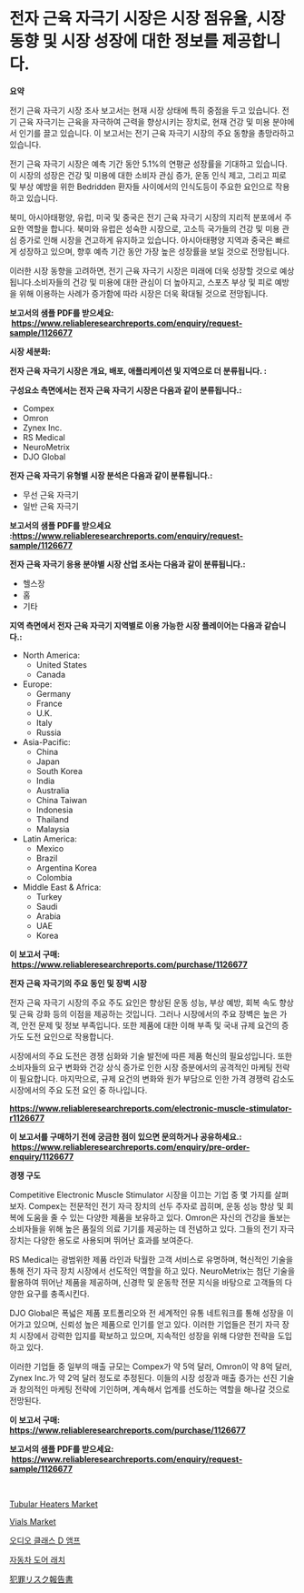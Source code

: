 <p><h1>전자 근육 자극기 시장은 시장 점유율, 시장 동향 및 시장 성장에 대한 정보를 제공합니다.</h1></p><p><strong>요약</strong></p>
<p><p>전기 근육 자극기 시장 조사 보고서는 현재 시장 상태에 특히 중점을 두고 있습니다. 전기 근육 자극기는 근육을 자극하여 근력을 향상시키는 장치로, 현재 건강 및 미용 분야에서 인기를 끌고 있습니다. 이 보고서는 전기 근육 자극기 시장의 주요 동향을 총망라하고 있습니다.</p><p>전기 근육 자극기 시장은 예측 기간 동안 5.1%의 연평균 성장률을 기대하고 있습니다. 이 시장의 성장은 건강 및 미용에 대한 소비자 관심 증가, 운동 인식 제고, 그리고 피로 및 부상 예방을 위한 Bedridden 환자들 사이에서의 인식도등이 주요한 요인으로 작용하고 있습니다.</p><p>북미, 아시아태평양, 유럽, 미국 및 중국은 전기 근육 자극기 시장의 지리적 분포에서 주요한 역할을 합니다. 북미와 유럽은 성숙한 시장으로, 고소득 국가들의 건강 및 미용 관심 증가로 인해 시장을 견고하게 유지하고 있습니다. 아시아태평양 지역과 중국은 빠르게 성장하고 있으며, 향후 예측 기간 동안 가장 높은 성장률을 보일 것으로 전망됩니다.</p><p>이러한 시장 동향을 고려하면, 전기 근육 자극기 시장은 미래에 더욱 성장할 것으로 예상됩니다.소비자들의 건강 및 미용에 대한 관심이 더 높아지고, 스포츠 부상 및 피로 예방을 위해 이용하는 사례가 증가함에 따라 시장은 더욱 확대될 것으로 전망됩니다.</p></p>
<p><strong>보고서의 샘플 PDF를 받으세요: &nbsp;<a href="https://www.reliableresearchreports.com/enquiry/request-sample/1126677">https://www.reliableresearchreports.com/enquiry/request-sample/1126677</a></strong></p>
<p><strong>시장 세분화:</strong></p>
<p><strong> 전자 근육 자극기 시장은 개요, 배포, 애플리케이션 및 지역으로 더 분류됩니다. :</strong></p>
<p><strong>구성요소 측면에서는 전자 근육 자극기 시장은 다음과 같이 분류됩니다.:</strong></p>
<p><ul><li>Compex</li><li>Omron</li><li>Zynex Inc.</li><li>RS Medical</li><li>NeuroMetrix</li><li>DJO Global</li></ul></p>
<p><strong> 전자 근육 자극기 유형별 시장 분석은 다음과 같이 분류됩니다.:</strong></p>
<p><ul><li>무선 근육 자극기</li><li>일반 근육 자극기</li></ul></p>
<p><strong>보고서의 샘플 PDF를 받으세요 :<a href="https://www.reliableresearchreports.com/enquiry/request-sample/1126677">https://www.reliableresearchreports.com/enquiry/request-sample/1126677</a></strong></p>
<p><strong> 전자 근육 자극기 응용 분야별 시장 산업 조사는 다음과 같이 분류됩니다.:</strong></p>
<p><ul><li>헬스장</li><li>홈</li><li>기타</li></ul></p>
<p><strong>지역 측면에서 전자 근육 자극기 지역별로 이용 가능한 시장 플레이어는 다음과 같습니다.:</strong></p>
<p><ul>
    <li>
        North America:
        <ul>
            <li>United States</li>
            <li>Canada</li>
        </ul>
    </li>
    <li>
        Europe:
        <ul>
            <li>Germany</li>
            <li>France</li>
            <li>U.K.</li>
            <li>Italy</li>
            <li>Russia</li>
        </ul>
    </li>
    <li>
        Asia-Pacific:
        <ul>
            <li>China</li>
            <li>Japan</li>
            <li>South Korea</li>
            <li>India</li>
            <li>Australia</li>
            <li>China Taiwan</li>
            <li>Indonesia</li>
            <li>Thailand</li>
            <li>Malaysia</li>
        </ul>
    </li>
    <li>
        Latin America:
        <ul>
            <li>Mexico</li>
            <li>Brazil</li>
            <li>Argentina Korea</li>
            <li>Colombia</li>
        </ul>
    </li>
    <li>
        Middle East & Africa:
        <ul>
            <li>Turkey</li>
            <li>Saudi</li>
            <li>Arabia</li>
            <li>UAE</li>
            <li>Korea</li>
        </ul>
    </li>
    </ul></p>
<p><strong>이 보고서 구매: &nbsp;<a href="https://www.reliableresearchreports.com/purchase/1126677">https://www.reliableresearchreports.com/purchase/1126677</a></strong></p>
<p><strong>전자 근육 자극기의 주요 동인 및 장벽 시장</strong></p>
<p><p>전자 근육 자극기 시장의 주요 주도 요인은 향상된 운동 성능, 부상 예방, 회복 속도 향상 및 근육 강화 등의 이점을 제공하는 것입니다. 그러나 시장에서의 주요 장벽은 높은 가격, 안전 문제 및 정보 부족입니다. 또한 제품에 대한 이해 부족 및 국내 규제 요건의 증가도 도전 요인으로 작용합니다.</p><p>시장에서의 주요 도전은 경쟁 심화와 기술 발전에 따른 제품 혁신의 필요성입니다. 또한 소비자들의 요구 변화와 건강 상식 증가로 인한 시장 증분에서의 공격적인 마케팅 전략이 필요합니다. 마지막으로, 규제 요건의 변화와 원가 부담으로 인한 가격 경쟁력 감소도 시장에서의 주요 도전 요인 중 하나입니다.</p></p>
<p><strong><a href="https://www.reliableresearchreports.com/electronic-muscle-stimulator-r1126677">https://www.reliableresearchreports.com/electronic-muscle-stimulator-r1126677</a></strong></p>
<p><strong>이 보고서를 구매하기 전에 궁금한 점이 있으면 문의하거나 공유하세요.: &nbsp;<a href="https://www.reliableresearchreports.com/enquiry/pre-order-enquiry/1126677">https://www.reliableresearchreports.com/enquiry/pre-order-enquiry/1126677</a></strong></p>
<p><strong>경쟁 구도</strong></p>
<p><p>Competitive Electronic Muscle Stimulator 시장을 이끄는 기업 중 몇 가지를 살펴보자. Compex는 전문적인 전기 자극 장치의 선두 주자로 꼽히며, 운동 성능 향상 및 회복에 도움을 줄 수 있는 다양한 제품을 보유하고 있다. Omron은 자신의 건강을 돌보는 소비자들을 위해 높은 품질의 의료 기기를 제공하는 데 전념하고 있다. 그들의 전기 자극 장치는 다양한 용도로 사용되며 뛰어난 효과를 보여준다.</p><p>RS Medical는 광범위한 제품 라인과 탁월한 고객 서비스로 유명하며, 혁신적인 기술을 통해 전기 자극 장치 시장에서 선도적인 역할을 하고 있다. NeuroMetrix는 첨단 기술을 활용하여 뛰어난 제품을 제공하며, 신경학 및 운동학 전문 지식을 바탕으로 고객들의 다양한 요구를 충족시킨다.</p><p>DJO Global은 폭넓은 제품 포트폴리오와 전 세계적인 유통 네트워크를 통해 성장을 이어가고 있으며, 신뢰성 높은 제품으로 인기를 얻고 있다. 이러한 기업들은 전기 자극 장치 시장에서 강력한 입지를 확보하고 있으며, 지속적인 성장을 위해 다양한 전략을 도입하고 있다.</p><p>이러한 기업들 중 일부의 매출 규모는 Compex가 약 5억 달러, Omron이 약 8억 달러, Zynex Inc.가 약 2억 달러 정도로 추정된다. 이들의 시장 성장과 매출 증가는 선진 기술과 창의적인 마케팅 전략에 기인하며, 계속해서 업계를 선도하는 역할을 해나갈 것으로 전망된다.</p></p>
<p><strong>이 보고서 구매: &nbsp; <a href="https://www.reliableresearchreports.com/purchase/1126677">https://www.reliableresearchreports.com/purchase/1126677</a></strong></p>
<p><strong>보고서의 샘플 PDF를 받으세요: &nbsp;<a href="https://www.reliableresearchreports.com/enquiry/request-sample/1126677">https://www.reliableresearchreports.com/enquiry/request-sample/1126677</a></strong><strong></strong></p>
<p>&nbsp;</p>
<p><p><a href="https://github.com/mahnoor2003/Market-Research-Report-List-4/blob/main/tubular-heaters-market.md">Tubular Heaters Market</a></p><p><a href="https://issuu.com/reportprime-2/docs/vials-market-size-2030.pptx">Vials Market</a></p><p><a href="https://github.com/vskv4779xr1/Market-Research-Report-List-1/blob/main/430741324559.md">오디오 클래스 D 앰프</a></p><p><a href="https://github.com/CliftonFisher9067/Market-Research-Report-List-1/blob/main/314866024560.md">자동차 도어 래치</a></p><p><a href="https://github.com/mreklxf44233/Market-Research-Report-List-1/blob/main/953791726470.md">犯罪リスク報告書</a></p></p>